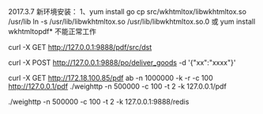 2017.3.7
新环境安装：
1、yum install go
cp src/wkhtmltox/libwkhtmltox.so /usr/lib
ln -s /usr/lib/libwkhtmltox.so /usr/lib/libwkhtmltox.so.0
或
yum install wkhtmltopdf* 不能正常工作

curl -X GET http://127.0.0.1:9888/pdf/src/dst

curl -X POST http://127.0.0.1:9888/po/deliver_goods -d '{"xx":"xxxx"}'




curl -X GET http://172.18.100.85/pdf
ab -n 1000000 -k -r -c 100 http://127.0.0.1/pdf
./weighttp -n 500000 -c 100 -t 2 -k 127.0.0.1/pdf

./weighttp -n 500000 -c 100 -t 2 -k 127.0.0.1:9888/redis